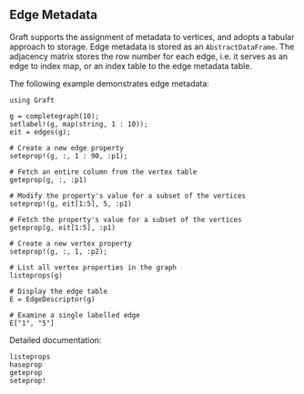 ## Edge Metadata

Graft supports the assignment of metadata to vertices, and adopts a tabular approach
to storage. Edge metadata is stored as an `AbstractDataFrame`. The adjacency matrix
stores the row number for each edge, i.e. it serves as an edge to index map, or an
index table to the edge metadata table.

The following example demonstrates edge metadata:

```@repl
using Graft

g = completegraph(10);
setlabel!(g, map(string, 1 : 10));
eit = edges(g);

# Create a new edge property
seteprop!(g, :, 1 : 90, :p1);

# Fetch an entire column from the vertex table
geteprop(g, :, :p1)

# Modify the property's value for a subset of the vertices
seteprop!(g, eit[1:5], 5, :p1)

# Fetch the property's value for a subset of the vertices
geteprop(g, eit[1:5], :p1)

# Create a new vertex property
seteprop!(g, :, 1, :p2);

# List all vertex properties in the graph
listeprops(g)

# Display the edge table
E = EdgeDescriptor(g)

# Examine a single labelled edge
E["1", "5"]
```

Detailed documentation:
```@docs
listeprops
haseprop
geteprop
seteprop!
```
